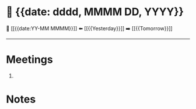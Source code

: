 # 📅  {{date: dddd, MMMM DD, YYYY}}
🔀 [[{{date:YY-MM MMMM}}]]
⬅️ [[{{Yesterday}}]]
➡️ [[{{Tomorrow}}]]

---
# Meetings
1. 

# Notes
